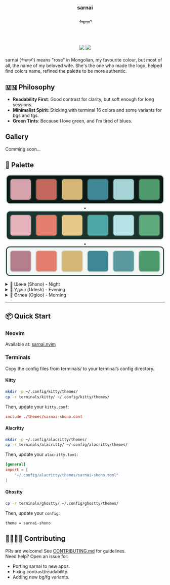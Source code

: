 <h3 align="center">sarnai</h3>
<h6 align="center">ᠰᠠᠷᠠᠨᠠᠢ</h6>
<br/>
<p align="center">
  <a href="https://github.com/titembaatar/sarnai"><img src="https://img.shields.io/badge/SARNAI-v0.1.0-c7958d?style=for-the-badge&logo=github"></a>
  <a href="https://github.com/titembaatar/sarnai/blob/main/LICENSE"><img src="https://img.shields.io/badge/LICENSE-MIT-9d4a40?style=for-the-badge"></a>
</p>

sarnai (ᠰᠠᠷᠠᠨᠠᠢ) means "rose" in Mongolian, my favourite colour, but most of all, the name of my beloved wife.
She's the one who made the logo, helped find colors name, refined the palette to be more authentic. 

## 🇲🇳 Philosophy  
- **Readability First**: Good contrast for clarity, but soft enough for long sessions.  
- **Minimalist Spirit**: Sticking with terminal 16 colors and some variants for bgs and fgs.  
- **Green Tints**: Because I love green, and I'm tired of blues.

## Gallery  
Comming soon...

## 🎨 Palette
<p align="center">
  <img src="assets/palettes/palette.png">  
  <span>•</span>
  <img src="assets/palettes/palette-bright.png"> 
  <span>•</span>
  <img src="assets/palettes/palette-light.png">
</p>

<details>
<summary>🌌 Шөнө (Shono) - Night</summary>
<table>
  <tr>
    <td><img src="assets/swatches/shono_base.png" width="23" style="border-radius:4px"></td>
    <td>base</td>
    <td><code>#0a1a0f</code></td>
    <td><code>rgb(10, 26, 15)</code></td>
    <td></td>
    <td></td>
  </tr>
  <tr>
    <td><img src="assets/swatches/shono_surface.png" width="23" style="border-radius:4px"></td>
    <td>surface</td>
    <td><code>#132a1a</code></td>
    <td><code>rgb(19, 42, 26)</code></td>
    <td></td>
    <td></td>
  </tr>
  <tr>
    <td><img src="assets/swatches/shono_overlay.png" width="23" style="border-radius:4px"></td>
    <td>overlay</td>
    <td><code>#1d3a26</code></td>
    <td><code>rgb(29, 58, 38)</code></td>
    <td></td>
    <td></td>
  </tr>
  <tr>
    <td><img src="assets/swatches/shono_muted.png" width="23" style="border-radius:4px"></td>
    <td>muted</td>
    <td><code>#5a7261</code></td>
    <td><code>rgb(90, 114, 97)</code></td>
    <td></td>
    <td></td>
  </tr>
  <tr>
    <td><img src="assets/swatches/shono_text.png" width="23" style="border-radius:4px"></td>
    <td>text</td>
    <td><code>#e2e9e4</code></td>
    <td><code>rgb(226, 233, 228)</code></td>
    <td></td>
    <td></td>
  </tr>
  <tr>
    <td><img src="assets/swatches/shono_low.png" width="23" style="border-radius:4px"></td>
    <td>low</td>
    <td><code>#206036</code></td>
    <td><code>rgb(32, 96, 54)</code></td>
    <td></td>
    <td></td>
  </tr>
  <tr>
    <td><img src="assets/swatches/shono_mid.png" width="23" style="border-radius:4px"></td>
    <td>mid</td>
    <td><code>#2d864a</code></td>
    <td><code>rgb(45, 134, 74)</code></td>
    <td></td>
    <td></td>
  </tr>
  <tr>
    <td><img src="assets/swatches/shono_high.png" width="23" style="border-radius:4px"></td>
    <td>high</td>
    <td><code>#3aac5f</code></td>
    <td><code>rgb(58, 172, 95)</code></td>
    <td></td>
    <td></td>
  </tr>
  <tr>
    <td><img src="assets/swatches/shono_sarnai.png" width="23" style="border-radius:4px"></td>
    <td>sarnai</td>
    <td><code>#f0c3cb</code></td>
    <td><code>rgb(240, 195, 203)</code></td>
    <td>Сарнай (Rose)</td>
    <td>Mountain wild flower</td>
  </tr>
  <tr>
    <td><img src="assets/swatches/shono_anis.png" width="23" style="border-radius:4px"></td>
    <td>anis</td>
    <td><code>#ff6b6b</code></td>
    <td><code>rgb(255, 107, 107)</code></td>
    <td>Аньс (Lingonberry)</td>
    <td>Mongolian berry</td>
  </tr>
  <tr>
    <td><img src="assets/swatches/shono_els.png" width="23" style="border-radius:4px"></td>
    <td>els</td>
    <td><code>#cca24d</code></td>
    <td><code>rgb(204, 162, 77)</code></td>
    <td>Элс (Sand)</td>
    <td>Gobi desert</td>
  </tr>
  <tr>
    <td><img src="assets/swatches/shono_nuur.png" width="23" style="border-radius:4px"></td>
    <td>nuur</td>
    <td><code>#2b879e</code></td>
    <td><code>rgb(43, 135, 158)</code></td>
    <td>Нуур (Lake)</td>
    <td>Lake Hovsgol</td>
  </tr>
  <tr>
    <td><img src="assets/swatches/shono_mus.png" width="23" style="border-radius:4px"></td>
    <td>mus</td>
    <td><code>#9deaea</code></td>
    <td><code>rgb(157, 234, 234)</code></td>
    <td>Мөс (Ice)</td>
    <td>Winter's snow on frozen lake</td>
  </tr>
  <tr>
    <td><img src="assets/swatches/shono_uvs.png" width="23" style="border-radius:4px"></td>
    <td>uvs</td>
    <td><code>#80b946</code></td>
    <td><code>rgb(128, 185, 70)</code></td>
    <td>Өвс (Grass)</td>
    <td>Green Mongolian steppes</td>
  </tr>
</table>
</details>

<details>
<summary>🌄 Үдэш (Udesh) - Evening</summary>
<table>
  <tr>
    <td><img src="assets/swatches/udesh_base.png" width="23" style="border-radius:4px"></td>
    <td>base</td>
    <td><code>#183f25</code></td>
    <td><code>rgb(24, 63, 37)</code></td>
    <td></td>
    <td></td>
  </tr>
  <tr>
    <td><img src="assets/swatches/udesh_surface.png" width="23" style="border-radius:4px"></td>
    <td>surface</td>
    <td><code>#234d30</code></td>
    <td><code>rgb(35, 77, 48)</code></td>
    <td></td>
    <td></td>
  </tr>
  <tr>
    <td><img src="assets/swatches/udesh_overlay.png" width="23" style="border-radius:4px"></td>
    <td>overlay</td>
    <td><code>#2e5c3e</code></td>
    <td><code>rgb(46, 92, 62)</code></td>
    <td></td>
    <td></td>
  </tr>
  <tr>
    <td><img src="assets/swatches/udesh_muted.png" width="23" style="border-radius:4px"></td>
    <td>muted</td>
    <td><code>#65806d</code></td>
    <td><code>rgb(101, 128, 109)</code></td>
    <td></td>
    <td></td>
  </tr>
  <tr>
    <td><img src="assets/swatches/udesh_text.png" width="23" style="border-radius:4px"></td>
    <td>text</td>
    <td><code>#f1f4f2</code></td>
    <td><code>rgb(241, 244, 242)</code></td>
    <td></td>
    <td></td>
  </tr>
  <tr>
    <td><img src="assets/swatches/udesh_low.png" width="23" style="border-radius:4px"></td>
    <td>low</td>
    <td><code>#2d864b</code></td>
    <td><code>rgb(45, 134, 75)</code></td>
    <td></td>
    <td></td>
  </tr>
  <tr>
    <td><img src="assets/swatches/udesh_mid.png" width="23" style="border-radius:4px"></td>
    <td>mid</td>
    <td><code>#39ac5f</code></td>
    <td><code>rgb(57, 172, 95)</code></td>
    <td></td>
    <td></td>
  </tr>
  <tr>
    <td><img src="assets/swatches/udesh_high.png" width="23" style="border-radius:4px"></td>
    <td>high</td>
    <td><code>#53c578</code></td>
    <td><code>rgb(83, 197, 120)</code></td>
    <td></td>
    <td></td>
  </tr>
  <tr>
    <td><img src="assets/swatches/udesh_sarnai.png" width="23" style="border-radius:4px"></td>
    <td>sarnai</td>
    <td><code>#f0c3cb</code></td>
    <td><code>rgb(240, 195, 203)</code></td>
    <td>Сарнай (Rose)</td>
    <td>Mountain wild flower</td>
  </tr>
  <tr>
    <td><img src="assets/swatches/udesh_anis.png" width="23" style="border-radius:4px"></td>
    <td>anis</td>
    <td><code>#ff6b6b</code></td>
    <td><code>rgb(255, 107, 107)</code></td>
    <td>Аньс (Lingonberry)</td>
    <td>Mongolian berry</td>
  </tr>
  <tr>
    <td><img src="assets/swatches/udesh_els.png" width="23" style="border-radius:4px"></td>
    <td>els</td>
    <td><code>#cca24d</code></td>
    <td><code>rgb(204, 162, 77)</code></td>
    <td>Элс (Sand)</td>
    <td>Gobi desert</td>
  </tr>
  <tr>
    <td><img src="assets/swatches/udesh_nuur.png" width="23" style="border-radius:4px"></td>
    <td>nuur</td>
    <td><code>#2b879e</code></td>
    <td><code>rgb(43, 135, 158)</code></td>
    <td>Нуур (Lake)</td>
    <td>Lake Hovsgol</td>
  </tr>
  <tr>
    <td><img src="assets/swatches/udesh_mus.png" width="23" style="border-radius:4px"></td>
    <td>mus</td>
    <td><code>#9deaea</code></td>
    <td><code>rgb(157, 234, 234)</code></td>
    <td>Мөс (Ice)</td>
    <td>Winter's snow on frozen lake</td>
  </tr>
  <tr>
    <td><img src="assets/swatches/udesh_uvs.png" width="23" style="border-radius:4px"></td>
    <td>uvs</td>
    <td><code>#80b946</code></td>
    <td><code>rgb(128, 185, 70)</code></td>
    <td>Өвс (Grass)</td>
    <td>Green Mongolian steppes</td>
  </tr>
</table>
</details>

<details>
<summary>🌅 Өглөө (Ogloo) - Morning</summary>
<table>
  <tr>
    <td><img src="assets/swatches/ogloo_base.png" width="23" style="border-radius:4px"></td>
    <td>base</td>
    <td><code>#e5f5ea</code></td>
    <td><code>rgb(229, 245, 234)</code></td>
    <td></td>
    <td></td>
  </tr>
  <tr>
    <td><img src="assets/swatches/ogloo_surface.png" width="23" style="border-radius:4px"></td>
    <td>surface</td>
    <td><code>#c3e4cd</code></td>
    <td><code>rgb(195, 228, 205)</code></td>
    <td></td>
    <td></td>
  </tr>
  <tr>
    <td><img src="assets/swatches/ogloo_overlay.png" width="23" style="border-radius:4px"></td>
    <td>overlay</td>
    <td><code>#a3d1b1</code></td>
    <td><code>rgb(163, 209, 177)</code></td>
    <td></td>
    <td></td>
  </tr>
  <tr>
    <td><img src="assets/swatches/ogloo_muted.png" width="23" style="border-radius:4px"></td>
    <td>muted</td>
    <td><code>#8da594</code></td>
    <td><code>rgb(141, 165, 148)</code></td>
    <td></td>
    <td></td>
  </tr>
  <tr>
    <td><img src="assets/swatches/ogloo_text.png" width="23" style="border-radius:4px"></td>
    <td>text</td>
    <td><code>#161d18</code></td>
    <td><code>rgb(22, 29, 24)</code></td>
    <td></td>
    <td></td>
  </tr>
  <tr>
    <td><img src="assets/swatches/ogloo_low.png" width="23" style="border-radius:4px"></td>
    <td>low</td>
    <td><code>#9fdfb5</code></td>
    <td><code>rgb(159, 223, 181)</code></td>
    <td></td>
    <td></td>
  </tr>
  <tr>
    <td><img src="assets/swatches/ogloo_mid.png" width="23" style="border-radius:4px"></td>
    <td>mid</td>
    <td><code>#66cc87</code></td>
    <td><code>rgb(102, 204, 135)</code></td>
    <td></td>
    <td></td>
  </tr>
  <tr>
    <td><img src="assets/swatches/ogloo_high.png" width="23" style="border-radius:4px"></td>
    <td>high</td>
    <td><code>#3aac5f</code></td>
    <td><code>rgb(58, 172, 95)</code></td>
    <td></td>
    <td></td>
  </tr>
  <tr>
    <td><img src="assets/swatches/ogloo_sarnai.png" width="23" style="border-radius:4px"></td>
    <td>sarnai</td>
    <td><code>#b93d4d</code></td>
    <td><code>rgb(185, 61, 77)</code></td>
    <td>Сарнай (Rose)</td>
    <td>Mountain wild flower</td>
  </tr>
  <tr>
    <td><img src="assets/swatches/ogloo_anis.png" width="23" style="border-radius:4px"></td>
    <td>anis</td>
    <td><code>#cc2929</code></td>
    <td><code>rgb(204, 41, 41)</code></td>
    <td>Аньс (Lingonberry)</td>
    <td>Mongolian berry</td>
  </tr>
  <tr>
    <td><img src="assets/swatches/ogloo_els.png" width="23" style="border-radius:4px"></td>
    <td>els</td>
    <td><code>#df9b23</code></td>
    <td><code>rgb(223, 155, 35)</code></td>
    <td>Элс (Sand)</td>
    <td>Gobi desert</td>
  </tr>
  <tr>
    <td><img src="assets/swatches/ogloo_nuur.png" width="23" style="border-radius:4px"></td>
    <td>nuur</td>
    <td><code>#0a728c</code></td>
    <td><code>rgb(10, 114, 140)</code></td>
    <td>Нуур (Lake)</td>
    <td>Lake Hovsgol</td>
  </tr>
  <tr>
    <td><img src="assets/swatches/ogloo_mus.png" width="23" style="border-radius:4px"></td>
    <td>mus</td>
    <td><code>#12adad</code></td>
    <td><code>rgb(18, 173, 173)</code></td>
    <td>Мөс (Ice)</td>
    <td>Winter's snow on frozen lake</td>
  </tr>
  <tr>
    <td><img src="assets/swatches/ogloo_uvs.png" width="23" style="border-radius:4px"></td>
    <td>uvs</td>
    <td><code>#4c890f</code></td>
    <td><code>rgb(76, 137, 15)</code></td>
    <td>Өвс (Grass)</td>
    <td>Green Mongolian steppes</td>
  </tr>
</table>
</details>

---

## 📦 Quick Start  

### Neovim
Available at: [sarnai.nvim](https://github.com/titembaatar/sarnai.nvim)

### Terminals  
Copy the config files from terminals/ to your terminal’s config directory.

#### Kitty
```bash
mkdir -p ~/.config/kitty/themes/
cp -r terminals/kitty/ ~/.config/kitty/themes/
```
Then, update your `kitty.conf`:
```conf
include ./themes/sarnai-shono.conf
```

#### Alacritty
```bash
mkdir -p ~/.config/alacritty/themes/
cp -r terminals/alacritty/ ~/.config/alacritty/themes/
```
Then, update your `alacritty.toml`:
```toml
[general]
import = [
    "~/.config/alacritty/themes/sarnai-shono.toml"
]
```

#### Ghostty
```bash
cp -r terminals/ghostty/ ~/.config/ghostty/themes/
```
Then, update your `config`:
```
theme = sarnai-shono
```

## 🫱🏼‍🫲🏽 Contributing  
PRs are welcome! See [CONTRIBUTING.md](CONTRIBUTING.md) for guidelines.  
Need help? Open an issue for:  
- Porting sarnai to new apps.
- Fixing contrast/readability. 
- Adding new bg/fg variants. 


